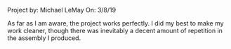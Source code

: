 Project by: Michael LeMay
On: 3/8/19

As far as I am aware, the project works perfectly. I did my best to make
my work cleaner, though there was inevitably a decent amount of repetition
in the assembly I produced.

